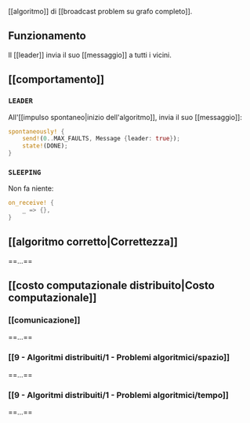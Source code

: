 [[algoritmo]] di [[broadcast problem su grafo completo]].

## Funzionamento

 Il [[leader]] invia il suo [[messaggio]] a tutti i vicini.

## [[comportamento]]

### `LEADER`

All'[[impulso spontaneo|inizio dell'algoritmo]], invia il suo [[messaggio]]:
```rust
spontaneously! {
	send!(0..MAX_FAULTS, Message {leader: true});
	state!(DONE);
}
```

### `SLEEPING`

Non fa niente:
```rust
on_receive! {
	_ => {},
}
```

## [[algoritmo corretto|Correttezza]]

==...==

## [[costo computazionale distribuito|Costo computazionale]]

### [[comunicazione]]

==...==
### [[9 - Algoritmi distribuiti/1 - Problemi algoritmici/spazio]]

==...==
### [[9 - Algoritmi distribuiti/1 - Problemi algoritmici/tempo]]

==...==